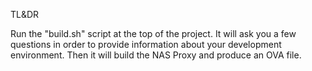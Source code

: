 
TL&DR

Run the "build.sh" script at the top of the project.  It will ask you a few questions in order to provide information about your development environment.  Then it will build the NAS Proxy and produce an OVA file.

